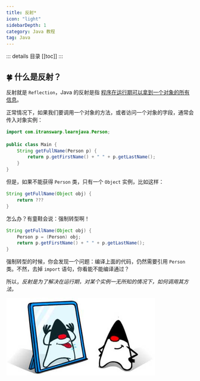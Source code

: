 ```yaml
---
title: 反射*
icon: "light"
sidebarDepth: 1
category: Java 教程
tag: Java
---
```


::: details 目录
[[toc]]
:::

## 🍀 什么是反射？

反射就是 `Reflection`，Java 的反射是指 <u>程序在运行期可以拿到一个对象的所有信息</u>。

正常情况下，如果我们要调用一个对象的方法，或者访问一个对象的字段，通常会传入对象实例：

```java
import com.itranswarp.learnjava.Person;

public class Main {
    String getFullName(Person p) {
        return p.getFirstName() + " " + p.getLastName();
    }
}
```

但是，如果不能获得 `Person` 类，只有一个 `Object` 实例，比如这样：

```java
String getFullName(Object obj) {
    return ???
}
```

怎么办？有童鞋会说：强制转型啊！

```java
String getFullName(Object obj) {
    Person p = (Person) obj;
    return p.getFirstName() + " " + p.getLastName();
}
```

强制转型的时候，你会发现一个问题：编译上面的代码，仍然需要引用 `Person` 类。不然，去掉 `import` 语句，你看能不能编译通过？

所以，_反射是为了解决在运行期，对某个实例一无所知的情况下，如何调用其方法。_

![](assets/20220628100038.png)
